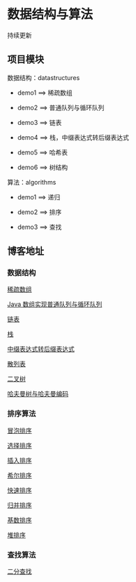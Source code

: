 # 数据结构与算法

持续更新

## 项目模块

数据结构：datastructures

- demo1 ==> 稀疏数组

- demo2 ==> 普通队列与循环队列

- demo3 ==> 链表

- demo4 ==> 栈，中缀表达式转后缀表达式

- demo5 ==> 哈希表

- demo6 ==> 树结构

算法：algorithms

- demo1 ==> 递归

- demo2 ==> 排序

- demo3 ==> 查找

## 博客地址

### 数据结构

[稀疏数组](https://blog.csdn.net/qq_44713454/article/details/108570361)

[Java 数组实现普通队列与循环队列](https://blog.csdn.net/qq_44713454/article/details/108628439)

[链表](https://blog.csdn.net/qq_44713454/article/details/108803499)

[栈](https://blog.csdn.net/qq_44713454/article/details/108831105)

[中缀表达式转后缀表达式](https://blog.csdn.net/qq_44713454/article/details/108834358)

[散列表](https://blog.csdn.net/qq_44713454/article/details/108995013)

[二叉树](https://blog.csdn.net/qq_44713454/article/details/108999042)

[哈夫曼树与哈夫曼编码](https://blog.csdn.net/qq_44713454/article/details/109050262)

### 排序算法

[冒泡排序](https://blog.csdn.net/qq_44713454/article/details/108939037)

[选择排序](https://blog.csdn.net/qq_44713454/article/details/108940642)

[插入排序](https://blog.csdn.net/qq_44713454/article/details/108941011)

[希尔排序](https://blog.csdn.net/qq_44713454/article/details/108942028)

[快速排序](https://blog.csdn.net/qq_44713454/article/details/108942418)

[归并排序](https://blog.csdn.net/qq_44713454/article/details/108961620)

[基数排序](https://blog.csdn.net/qq_44713454/article/details/108966724)

[堆排序](https://blog.csdn.net/qq_44713454/article/details/109045260)

### 查找算法

[二分查找](https://blog.csdn.net/qq_44713454/article/details/108977756)